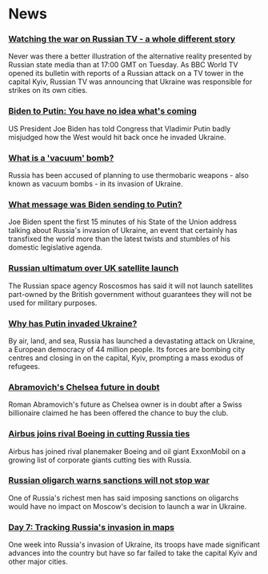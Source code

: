 # News
### [Watching the war on Russian TV - a whole different story](https://www.bbc.com/news/world-europe-60571737)
Never was there a better illustration of the alternative reality presented by Russian state media than at 17:00 GMT on Tuesday. As BBC World TV opened its bulletin with reports of a Russian attack on a TV tower in the capital Kyiv, Russian TV was announcing that Ukraine was responsible for strikes on its own cities.
### [Biden to Putin: You have no idea what's coming](https://www.bbc.com/news/world-us-canada-60582210)
US President Joe Biden has told Congress that Vladimir Putin badly misjudged how the West would hit back once he invaded Ukraine.
### [What is a 'vacuum' bomb?](https://www.bbc.com/news/business-60571395)
Russia has been accused of planning to use thermobaric weapons - also known as vacuum bombs - in its invasion of Ukraine. 
### [What message was Biden sending to Putin?](https://www.bbc.com/news/world-europe-60517571)
Joe Biden spent the first 15 minutes of his State of the Union address talking about Russia's invasion of Ukraine, an event that certainly has transfixed the world more than the latest twists and stumbles of his domestic legislative agenda.
### [Russian ultimatum over UK satellite launch](https://www.bbc.com/news/uk-politics-60587154)
The Russian space agency Roscosmos has said it will not launch satellites part-owned by the British government without guarantees they will not be used for military purposes.
### [Why has Putin invaded Ukraine?](https://www.bbc.com/news/world-europe-56720589)
By air, land, and sea, Russia has launched a devastating attack on Ukraine, a European democracy of 44 million people. Its forces are bombing city centres and closing in on the capital, Kyiv, prompting a mass exodus of refugees.
### [Abramovich's Chelsea future in doubt](https://www.bbc.com/sport/football/60585081)
Roman Abramovich's future as Chelsea owner is in doubt after a Swiss billionaire claimed he has been offered the chance to buy the club.  
### [Airbus joins rival Boeing in cutting Russia ties](https://www.bbc.com/news/business-60582367)
Airbus has joined rival planemaker Boeing and oil giant ExxonMobil on a growing list of corporate giants cutting ties with Russia.
### [Russian oligarch warns sanctions will not stop war](https://www.bbc.com/news/business-60557081)
One of Russia's richest men has said imposing sanctions on oligarchs would have no impact on Moscow's decision to launch a war in Ukraine.
### [Day 7: Tracking Russia's invasion in maps](https://www.bbc.com/news/world-europe-60506682)
One week into Russia's invasion of Ukraine, its troops have made significant advances into the country but have so far failed to take the capital Kyiv and other major cities. 
